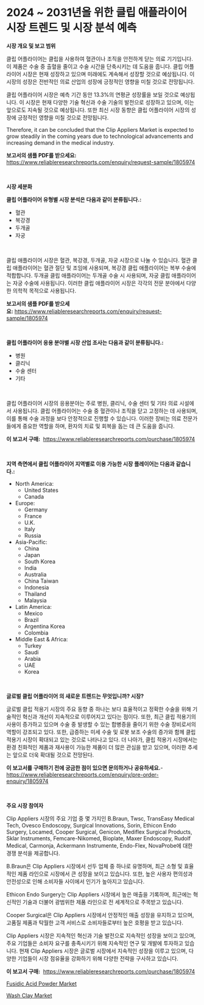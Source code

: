<p><h1>2024 ~ 2031년을 위한 클립 애플라이어 시장 트렌드 및 시장 분석 예측</h1></p><p><strong>시장 개요 및 보고 범위</strong></p>
<p><p>클립 어플라이어는 클립을 사용하여 혈관이나 조직을 안전하게 닫는 의료 기기입니다. 이 제품은 수술 중 출혈을 줄이고 수술 시간을 단축시키는 데 도움을 줍니다. 클립 어플라이어 시장은 현재 성장하고 있으며 미래에도 계속해서 성장할 것으로 예상됩니다. 이 시장의 성장은 전반적인 의료 산업의 성장에 긍정적인 영향을 미칠 것으로 전망됩니다.</p><p>클립 어플라이어 시장은 예측 기간 동안 13.3%의 연평균 성장률을 보일 것으로 예상됩니다. 이 시장은 현재 다양한 기술 혁신과 수술 기술의 발전으로 성장하고 있으며, 이는 앞으로도 지속될 것으로 예상됩니다. 또한 최신 시장 동향은 클립 어플라이어 시장의 성장에 긍정적인 영향을 미칠 것으로 전망됩니다.</p><p>Therefore, it can be concluded that the Clip Appliers Market is expected to grow steadily in the coming years due to technological advancements and increasing demand in the medical industry.</p></p>
<p><strong>보고서의 샘플 PDF를 받으세요:</strong> <a href="https://www.reliableresearchreports.com/enquiry/request-sample/1805974">https://www.reliableresearchreports.com/enquiry/request-sample/1805974</a></p>
<p>&nbsp;</p>
<p><strong>시장 세분화</strong></p>
<p><strong>클립 어플라이어 유형별 시장 분석은 다음과 같이 분류됩니다.:</strong></p>
<p><ul><li>혈관</li><li>복강경</li><li>두개골</li><li>자궁</li></ul></p>
<p>&nbsp;</p>
<p><p>클립 애플라이어 시장은 혈관, 복강경, 두개골, 자궁 시장으로 나눌 수 있습니다. 혈관 클립 애플라이어는 혈관 절단 및 조임에 사용되며, 복강경 클립 애플라이어는 복부 수술에 적합합니다. 두개골 클립 애플라이어는 두개골 수술 시 사용되며, 자궁 클립 애플라이어는 자궁 수술에 사용됩니다. 이러한 클립 애플라이어 시장은 각각의 전문 분야에서 다양한 의학적 목적으로 사용됩니다.</p></p>
<p><strong>보고서의 샘플 PDF를 받으세요:</strong>&nbsp;<a href="https://www.reliableresearchreports.com/enquiry/request-sample/1805974">https://www.reliableresearchreports.com/enquiry/request-sample/1805974</a></p>
<p>&nbsp;</p>
<p><strong> 클립 어플라이어 응용 분야별 시장 산업 조사는 다음과 같이 분류됩니다.:</strong></p>
<p><ul><li>병원</li><li>클리닉</li><li>수술 센터</li><li>기타</li></ul></p>
<p>&nbsp;</p>
<p><p>클립 어플라이어 시장의 응용분야는 주로 병원, 클리닉, 수술 센터 및 기타 의료 시설에서 사용됩니다. 클립 어플라이어는 수술 중 혈관이나 조직을 닫고 고정하는 데 사용되며, 이를 통해 수술 과정을 보다 안정적으로 진행할 수 있습니다. 이러한 장비는 의료 전문가들에게 중요한 역할을 하며, 환자의 치료 및 회복을 돕는 데 큰 도움을 줍니다.</p></p>
<p><strong>이 보고서 구매:</strong>&nbsp; <a href="https://www.reliableresearchreports.com/purchase/1805974">https://www.reliableresearchreports.com/purchase/1805974</a></p>
<p>&nbsp;</p>
<p><strong>지역 측면에서 클립 어플라이어 지역별로 이용 가능한 시장 플레이어는 다음과 같습니다.:</strong></p>
<p><ul>
    <li>
        North America:
        <ul>
            <li>United States</li>
            <li>Canada</li>
        </ul>
    </li>
    <li>
        Europe:
        <ul>
            <li>Germany</li>
            <li>France</li>
            <li>U.K.</li>
            <li>Italy</li>
            <li>Russia</li>
        </ul>
    </li>
    <li>
        Asia-Pacific:
        <ul>
            <li>China</li>
            <li>Japan</li>
            <li>South Korea</li>
            <li>India</li>
            <li>Australia</li>
            <li>China Taiwan</li>
            <li>Indonesia</li>
            <li>Thailand</li>
            <li>Malaysia</li>
        </ul>
    </li>
    <li>
        Latin America:
        <ul>
            <li>Mexico</li>
            <li>Brazil</li>
            <li>Argentina Korea</li>
            <li>Colombia</li>
        </ul>
    </li>
    <li>
        Middle East & Africa:
        <ul>
            <li>Turkey</li>
            <li>Saudi</li>
            <li>Arabia</li>
            <li>UAE</li>
            <li>Korea</li>
        </ul>
    </li>
    </ul></p>
<p>&nbsp;</p>
<p><strong>글로벌 클립 어플라이어 의 새로운 트렌드는 무엇입니까? 시장?</strong></p>
<p><p>글로벌 클립 적용기 시장의 주요 동향 중 하나는 보다 효율적이고 정확한 수술을 위해 기술적인 혁신과 개선이 지속적으로 이루어지고 있다는 점이다. 또한, 최근 클립 적용기의 사용이 증가하고 있으며 수술 중 발생할 수 있는 합병증을 줄이기 위한 수술 장비로서의 역할이 강조되고 있다. 또한, 급증하는 미세 수술 및 로봇 보조 수술의 증가와 함께 클립 적용기 시장이 확대되고 있는 것으로 나타나고 있다. 더 나아가, 클립 적용기 시장에서는 환경 친화적인 제품과 재사용이 가능한 제품이 더 많은 관심을 받고 있으며, 이러한 추세는 앞으로 더욱 확대될 것으로 전망된다.</p></p>
<p><strong>이 보고서를 구매하기 전에 궁금한 점이 있으면 문의하거나 공유하세요.</strong>- <a href="https://www.reliableresearchreports.com/enquiry/pre-order-enquiry/1805974">https://www.reliableresearchreports.com/enquiry/pre-order-enquiry/1805974</a></p>
<p>&nbsp;</p>
<p><strong>주요 시장 참여자</strong></p>
<p><p>Clip Appliers 시장의 주요 기업 중 몇 가지인 B.Braun, Twsc, TransEasy Medical Tech, Ovesco Endoscopy, Surgical Innovations, Sorin, Ethicon Endo Surgery, Locamed, Cooper Surgical, Genicon, Mediflex Surgical Products, Sklar Instruments, Femcare-Nikomed, Bioplate, Maxer Endoscopy, Rudolf Medical, Carmonja, Ackermann Instrumente, Endo-Flex, NovaProbe에 대한 경쟁 분석을 제공합니다. </p><p>B.Braun은 Clip Appliers 시장에서 선두 업체 중 하나로 유명하며, 최근 소형 및 효율적인 제품 라인으로 시장에서 큰 성장을 보이고 있습니다. 또한, 높은 사용자 편의성과 안전성으로 인해 소비자들 사이에서 인기가 높아지고 있습니다. </p><p>Ethicon Endo Surgery는 Clip Appliers 시장에서 높은 매출을 기록하며, 최근에는 혁신적인 기술과 더불어 광범위한 제품 라인으로 전 세계적으로 주목받고 있습니다. </p><p>Cooper Surgical은 Clip Appliers 시장에서 안정적인 매출 성장을 유지하고 있으며, 고품질 제품과 탁월한 고객 서비스로 소비자들로부터 높은 호평을 받고 있습니다. </p><p>Clip Appliers 시장은 지속적인 혁신과 기술 발전으로 지속적인 성장을 보이고 있으며, 주요 기업들은 소비자 요구를 충족시키기 위해 지속적인 연구 및 개발에 투자하고 있습니다. 현재 Clip Appliers 시장은 글로벌 시장에서 지속적인 성장을 이루고 있으며, 다양한 기업들이 시장 점유율을 강화하기 위해 다양한 전략을 구사하고 있습니다.</p></p>
<p><strong>이 보고서 구매:</strong>&nbsp;&nbsp;<a href="https://www.reliableresearchreports.com/purchase/1805974">https://www.reliableresearchreports.com/purchase/1805974</a></p>
<p><p><a href="https://confirmed-shield-e13.notion.site/Fusidic-Acid-Powder-Market-Challenges-Opportunities-and-Growth-Drivers-and-Major-Market-Players-f-46ebdb8942a440c6a3aa5cb07c8ad0e0">Fusidic Acid Powder Market</a></p><p><a href="https://funky-papaya-cf4.notion.site/Wash-Clay-Market-Research-Report-Reveals-The-Latest-Trends-And-Opportunities-of-this-Market-for-Peri-d9078e616d2144b281c311db503e1af5">Wash Clay Market</a></p></p>
